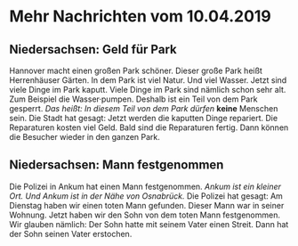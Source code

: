 # Mehr Nachrichten vom 10.04.2019


## Niedersachsen: Geld für Park
Hannover macht einen großen Park schöner. Dieser große Park heißt Herrenhäuser Gärten. In dem Park ist viel Natur. Und viel Wasser. Jetzt sind viele Dinge im Park kaputt. Viele Dinge im Park sind nämlich schon sehr alt. Zum Beispiel die Wasser·pumpen. Deshalb ist ein Teil von dem Park gesperrt. *Das heißt:* 
*In diesem Teil von dem Park dürfen* **keine** Menschen sein. Die Stadt hat gesagt: Jetzt werden die kaputten Dinge repariert. Die Reparaturen kosten viel Geld. Bald sind die Reparaturen fertig. Dann können die Besucher wieder in den ganzen Park. 

## Niedersachsen: Mann festgenommen
Die Polizei in Ankum hat einen Mann festgenommen. 
*Ankum ist ein kleiner Ort.* 
*Und Ankum ist in der Nähe von Osnabrück.* Die Polizei hat gesagt: Am Dienstag haben wir einen toten Mann gefunden. Dieser Mann war in seiner Wohnung. Jetzt haben wir den Sohn von dem toten Mann festgenommen. Wir glauben nämlich: Der Sohn hatte mit seinem Vater einen Streit. Dann hat der Sohn seinen Vater erstochen. 
